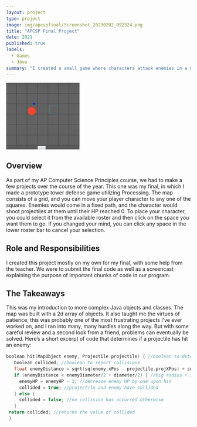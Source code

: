 ```yaml
---
layout: project
type: project
image: img/apcspfinal/Screenshot_20230202_092324.png
title: "APCSP Final Project"
date: 2021
published: true
labels:
  - Games
  - Java
summary: "I created a small game where characters attack enemies in a grid."
---
```


<div class="text-center p-4">
  <img width="200px" src="../img/apcspfinal/Screenshot_20230202_092324.png" class="img-thumbnail" >
</div>

## Overview

As part of my AP Computer Science Principles course, we had to make a few projects over the course of the year. This one was my final, in which I made a prototype tower defense game utilizing Processing. The map consists of a grid, and you can move your player character to any one of the squares. Enemies would come in a fixed path, and the character would shoot projectiles at them until their HP reached 0. To place your character, you could select it from the available roster and then click on the space you want them to go. If you changed your mind, you can click any space in the lower roster bar to cancel your selection.

## Role and Responsibilities

I created this project mostly on my own for my final, with some help from the teacher. We were to submit the final code as well as a screencast explaining the purpose of important chunks of code in our program.

## The Takeaways

This was my introduction to more complex Java objects and classes. The map was built with a 2d array of objects. It also taught me the virtues of patience; this was probably one of the most frustrating projects I’ve ever worked on, and I ran into many, many hurdles along the way. But with some careful review and a second look from a friend, problems can eventually be solved. Here’s a short excerpt of code that determines if a projectile has hit an enemy:

```cpp
boolean hit(MapObject enemy, Projectile projectile) { //boolean to determine if a projectile has collided with an enemy
   boolean collided; //boolean to report collisions 
   float enemyDistance = sqrt(sq(enemy.xPos - projectile.projXPos) + sq(enemy.yPos - projectile.projYPos)); //calculates distance from projectile 
   if (enemyDistance < enemyDiameter/2 + diameter/2) { //big radius + small radius 
     enemyHP = enemyHP - 1; //decrease enemy HP by one upon hit  
     collided = true; //projectile and enemy have collided 
   } else { 
     collided = false; //no collision has occurred otherwise 
   } 
 return collided; //returns the value of collided 
 } 
```

